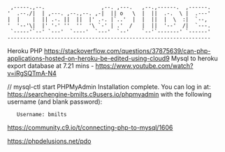 
     ,-----.,--.                  ,--. ,---.   ,--.,------.  ,------.
    '  .--./|  | ,---. ,--.,--. ,-|  || o   \  |  ||  .-.  \ |  .---'
    |  |    |  || .-. ||  ||  |' .-. |`..'  |  |  ||  |  \  :|  `--, 
    '  '--'\|  |' '-' ''  ''  '\ `-' | .'  /   |  ||  '--'  /|  `---.
     `-----'`--' `---'  `----'  `---'  `--'    `--'`-------' `------'
    ----------------------------------------------------------------- 


Heroku PHP https://stackoverflow.com/questions/37875639/can-php-applications-hosted-on-heroku-be-edited-using-cloud9
Mysql to heroku export database at 7.21 mins - https://www.youtube.com/watch?v=iRgSQTmA-N4

// mysql-ctl start
PHPMyAdmin Installation complete. You can log in at: https://searchengine-bmilts.c9users.io/phpmyadmin with the following username (and blank password):

       Username: bmilts

https://community.c9.io/t/connecting-php-to-mysql/1606    

https://phpdelusions.net/pdo